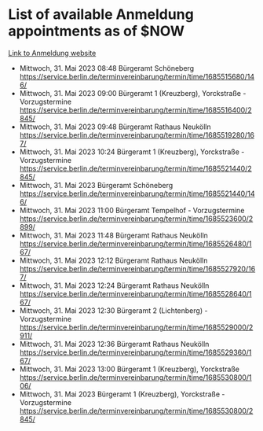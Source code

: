 # List of available Anmeldung appointments as of $NOW
[Link to Anmeldung website](https://service.berlin.de/terminvereinbarung/termin/tag.php?termin=1&anliegen[]=120686&dienstleisterlist=122210,122217,327316,122219,327312,122227,327314,122231,327346,122243,327348,122254,122252,329742,122260,329745,122262,329748,122271,327278,122273,327274,122277,327276,330436,122280,327294,122282,327290,122284,327292,122291,327270,122285,327266,122286,327264,122296,327268,150230,329760,122297,327286,122294,327284,122312,329763,122314,329775,122304,327330,122311,327334,122309,327332,317869,122281,327352,122279,329772,122283,122276,327324,122274,327326,122267,329766,122246,327318,122251,327320,122257,327322,122208,327298,122226,327300&herkunft=http%3A%2F%2Fservice.berlin.de%2Fdienstleistung%2F120686%2F)
- Mittwoch, 31. Mai 2023 08:48 Bürgeramt Schöneberg https://service.berlin.de/terminvereinbarung/termin/time/1685515680/146/
- Mittwoch, 31. Mai 2023 09:00 Bürgeramt 1 (Kreuzberg), Yorckstraße - Vorzugstermine https://service.berlin.de/terminvereinbarung/termin/time/1685516400/2845/
- Mittwoch, 31. Mai 2023 09:48 Bürgeramt Rathaus Neukölln https://service.berlin.de/terminvereinbarung/termin/time/1685519280/167/
- Mittwoch, 31. Mai 2023 10:24 Bürgeramt 1 (Kreuzberg), Yorckstraße - Vorzugstermine https://service.berlin.de/terminvereinbarung/termin/time/1685521440/2845/
- Mittwoch, 31. Mai 2023  Bürgeramt Schöneberg https://service.berlin.de/terminvereinbarung/termin/time/1685521440/146/
- Mittwoch, 31. Mai 2023 11:00 Bürgeramt Tempelhof - Vorzugstermine https://service.berlin.de/terminvereinbarung/termin/time/1685523600/2899/
- Mittwoch, 31. Mai 2023 11:48 Bürgeramt Rathaus Neukölln https://service.berlin.de/terminvereinbarung/termin/time/1685526480/167/
- Mittwoch, 31. Mai 2023 12:12 Bürgeramt Rathaus Neukölln https://service.berlin.de/terminvereinbarung/termin/time/1685527920/167/
- Mittwoch, 31. Mai 2023 12:24 Bürgeramt Rathaus Neukölln https://service.berlin.de/terminvereinbarung/termin/time/1685528640/167/
- Mittwoch, 31. Mai 2023 12:30 Bürgeramt 2 (Lichtenberg) - Vorzugstermine https://service.berlin.de/terminvereinbarung/termin/time/1685529000/2911/
- Mittwoch, 31. Mai 2023 12:36 Bürgeramt Rathaus Neukölln https://service.berlin.de/terminvereinbarung/termin/time/1685529360/167/
- Mittwoch, 31. Mai 2023 13:00 Bürgeramt 1 (Kreuzberg), Yorckstraße https://service.berlin.de/terminvereinbarung/termin/time/1685530800/106/
- Mittwoch, 31. Mai 2023  Bürgeramt 1 (Kreuzberg), Yorckstraße - Vorzugstermine https://service.berlin.de/terminvereinbarung/termin/time/1685530800/2845/
